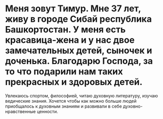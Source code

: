 # Меня зовут Тимур. Мне 37 лет, живу в городе Сибай республика Башкортостан. У меня есть красавица-жена и у нас двое замечательных детей, сыночек и доченька. Благодарю Господа, за то что подарили нам таких прекрасных и здоровых детей.
Увлекаюсь спортом, философией, читаю духовную литературу, изучаю ведические знания. Хочется чтобы как можно больше людей приобщалось к духовным знаниям и развивали в себе духовно-нравственные ценности.